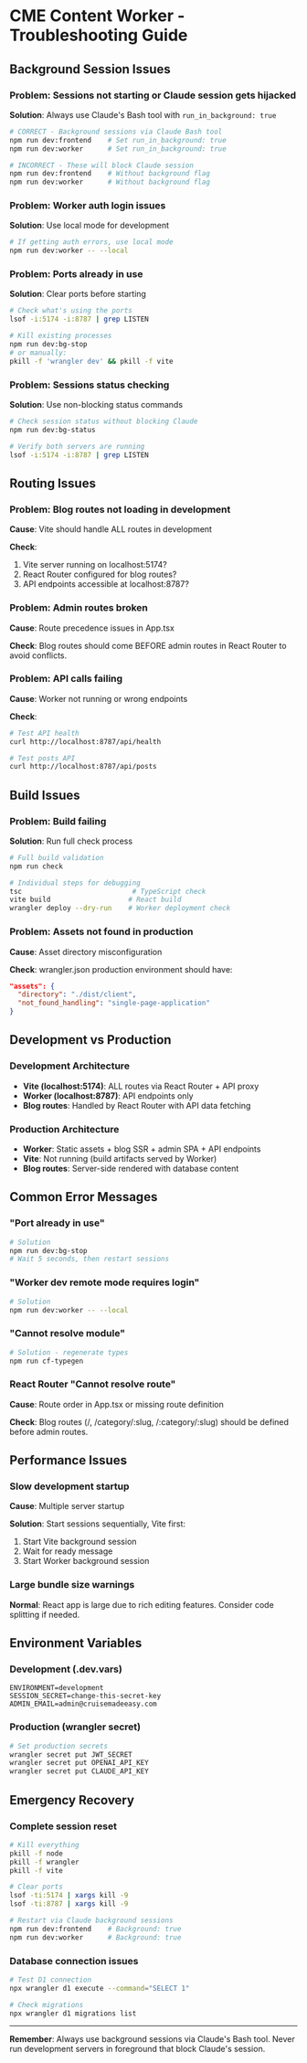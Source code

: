 # CME Content Worker - Troubleshooting Guide

## Background Session Issues

### Problem: Sessions not starting or Claude session gets hijacked
**Solution**: Always use Claude's Bash tool with `run_in_background: true`

```bash
# CORRECT - Background sessions via Claude Bash tool
npm run dev:frontend    # Set run_in_background: true
npm run dev:worker      # Set run_in_background: true

# INCORRECT - These will block Claude session
npm run dev:frontend    # Without background flag
npm run dev:worker      # Without background flag
```

### Problem: Worker auth login issues
**Solution**: Use local mode for development

```bash
# If getting auth errors, use local mode
npm run dev:worker -- --local
```

### Problem: Ports already in use
**Solution**: Clear ports before starting

```bash
# Check what's using the ports
lsof -i:5174 -i:8787 | grep LISTEN

# Kill existing processes
npm run dev:bg-stop
# or manually:
pkill -f 'wrangler dev' && pkill -f vite
```

### Problem: Sessions status checking
**Solution**: Use non-blocking status commands

```bash
# Check session status without blocking Claude
npm run dev:bg-status

# Verify both servers are running
lsof -i:5174 -i:8787 | grep LISTEN
```

## Routing Issues

### Problem: Blog routes not loading in development
**Cause**: Vite should handle ALL routes in development

**Check**:
1. Vite server running on localhost:5174? 
2. React Router configured for blog routes?
3. API endpoints accessible at localhost:8787?

### Problem: Admin routes broken
**Cause**: Route precedence issues in App.tsx

**Check**: Blog routes should come BEFORE admin routes in React Router to avoid conflicts.

### Problem: API calls failing
**Cause**: Worker not running or wrong endpoints

**Check**:
```bash
# Test API health
curl http://localhost:8787/api/health

# Test posts API
curl http://localhost:8787/api/posts
```

## Build Issues

### Problem: Build failing
**Solution**: Run full check process

```bash
# Full build validation
npm run check

# Individual steps for debugging
tsc                           # TypeScript check
vite build                   # React build
wrangler deploy --dry-run    # Worker deployment check
```

### Problem: Assets not found in production
**Cause**: Asset directory misconfiguration

**Check**: wrangler.json production environment should have:
```json
"assets": {
  "directory": "./dist/client",
  "not_found_handling": "single-page-application"
}
```

## Development vs Production

### Development Architecture
- **Vite (localhost:5174)**: ALL routes via React Router + API proxy
- **Worker (localhost:8787)**: API endpoints only
- **Blog routes**: Handled by React Router with API data fetching

### Production Architecture  
- **Worker**: Static assets + blog SSR + admin SPA + API endpoints
- **Vite**: Not running (build artifacts served by Worker)
- **Blog routes**: Server-side rendered with database content

## Common Error Messages

### "Port already in use"
```bash
# Solution
npm run dev:bg-stop
# Wait 5 seconds, then restart sessions
```

### "Worker dev remote mode requires login"
```bash
# Solution
npm run dev:worker -- --local
```

### "Cannot resolve module"
```bash
# Solution - regenerate types
npm run cf-typegen
```

### React Router "Cannot resolve route"
**Cause**: Route order in App.tsx or missing route definition

**Check**: Blog routes (/, /category/:slug, /:category/:slug) should be defined before admin routes.

## Performance Issues

### Slow development startup
**Cause**: Multiple server startup

**Solution**: Start sessions sequentially, Vite first:
1. Start Vite background session
2. Wait for ready message
3. Start Worker background session

### Large bundle size warnings
**Normal**: React app is large due to rich editing features. Consider code splitting if needed.

## Environment Variables

### Development (.dev.vars)
```
ENVIRONMENT=development
SESSION_SECRET=change-this-secret-key
ADMIN_EMAIL=admin@cruisemadeeasy.com
```

### Production (wrangler secret)
```bash
# Set production secrets
wrangler secret put JWT_SECRET
wrangler secret put OPENAI_API_KEY
wrangler secret put CLAUDE_API_KEY
```

## Emergency Recovery

### Complete session reset
```bash
# Kill everything
pkill -f node
pkill -f wrangler
pkill -f vite

# Clear ports
lsof -ti:5174 | xargs kill -9
lsof -ti:8787 | xargs kill -9

# Restart via Claude background sessions
npm run dev:frontend    # Background: true
npm run dev:worker      # Background: true
```

### Database connection issues
```bash
# Test D1 connection
npx wrangler d1 execute --command="SELECT 1" 

# Check migrations
npx wrangler d1 migrations list
```

---

**Remember**: Always use background sessions via Claude's Bash tool. Never run development servers in foreground that block Claude's session.